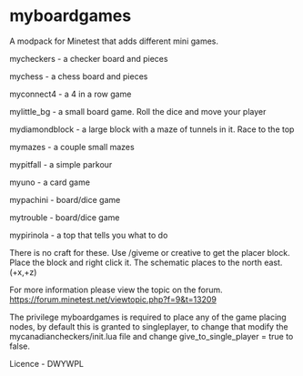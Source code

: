 # myboardgames

A modpack for Minetest that adds different mini games.

mycheckers - a checker board and pieces

mychess - a chess board and pieces

myconnect4 - a 4 in a row game

mylittle_bg - a small board game. Roll the dice and move your player

mydiamondblock - a large block with a maze of tunnels in it. Race to the top

mymazes - a couple small mazes

mypitfall - a simple parkour 

myuno - a card game

mypachini - board/dice game

mytrouble - board/dice game

mypirinola - a top that tells you what to do

There is no craft for these. Use /giveme or creative to get the placer block.
Place the block and right click it. The schematic places to the north east.(+x,+z)

For more information please view the topic on the forum. https://forum.minetest.net/viewtopic.php?f=9&t=13209

The privilege myboardgames is required to place any of the game placing nodes, by default this is granted to singleplayer, to change that modify the mycanadiancheckers/init.lua file and change give_to_single_player = true to false.


Licence - DWYWPL
